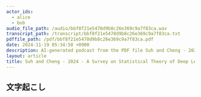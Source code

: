 ```yaml
---
actor_ids:
  - alice
  - bob
audio_file_path: /audio/bbf8f21e5470d9b8c26e369c9a7f83ca.wav
transcript_path: /transcript/bbf8f21e5470d9b8c26e369c9a7f83ca.txt
pdffile_path: /pdf/bbf8f21e5470d9b8c26e369c9a7f83ca.pdf
date: 2024-11-19 05:34:50 +0900
description: AI-generated podcast from the PDF file Suh and Cheng - 2024 - A Survey on Statistical Theory of Deep Learning A_JP
layout: article
title: Suh and Cheng - 2024 - A Survey on Statistical Theory of Deep Learning A_JP
---
```


## 文字起こし


